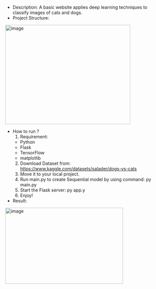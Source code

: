 - Description: A basic website applies deep learning techniques to classify images of cats and dogs.
- Project Structure:
<img width="397" height="316" alt="image" src="https://github.com/user-attachments/assets/f476b948-ea08-465b-9ca9-bde6936528a7" />

- How to run ?
  1. Requirement:
    - Python
    - Flask
    - TensorFlow
    - matplotlib
  2. Download Dataset from: https://www.kaggle.com/datasets/salader/dogs-vs-cats
  4. Move it to your local project.
  5. Run main.py to create Sequential model by using command: py main.py
  6. Start the Flask server: py app.y
  7. Enjoy!
- Result:
<img width="374" height="242" alt="image" src="https://github.com/user-attachments/assets/b3d4e994-d58f-4b89-83d0-4167f55edbc8" />
